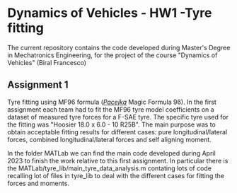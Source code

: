 # Dynamics of Vehicles - HW1 -Tyre fitting
The current repository contains the code developed during Master's Degree in Mechatronics Engineering, for the project of the course "Dynamics of Vehicles" (Biral Francesco) 

## Assignment 1
Tyre fitting using MF96 formula ([_Pacejka_](https://en.wikipedia.org/wiki/Hans_B._Pacejka) Magic Formula 96).
In the first assignment each team had to fit the MF96 tyre model coefficients on a dataset of measured tyre forces for a F-SAE tyre. The specific tyre used for the fitting was "Hoosier 18.0 x 6.0 - 10 R25B". The main purpose was to obtain acceptable fitting results for different cases: pure longitudinal/lateral forces, combined longitudinal/lateral forces and self aligning moment.

In the folder MATLab we can find the main code developed during April 2023 to finish the work relative to this first assignment.
In particular there is the MATLab/tyre_lib/main_tyre_data_analysis.m contating lots of code recalling lot of files in tyre_lib to deal with the different cases for fitting the forces and moments.
